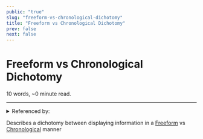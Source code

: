 ```yaml
---
public: "true"
slug: "freeform-vs-chronological-dichotomy"
title: "Freeform vs Chronological Dichotomy"
prev: false
next: false
---
```

<script setup>
import { data } from '../../git.data.ts';
import { useData } from 'vitepress';
const pageData = useData();
</script>
<h1 class="p-name">Freeform vs Chronological Dichotomy</h1>
<p>10 words, ~0 minute read. <span v-html="data[`site/${pageData.page.value.relativePath}`]" /></p>
<hr/>

<details><summary>Referenced by:</summary><a href="/garden/chronological/index.md">Chronological</a><a href="/garden/freeform/index.md">Freeform</a></details>

Describes a dichotomy between displaying information in a [Freeform](/garden/freeform/index.md) vs [Chronological](/garden/chronological/index.md) manner